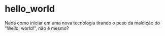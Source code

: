 # hello_world

Nada como iniciar em uma nova tecnologia tirando o peso da maldição do "Wello, world!", não é mesmo? 
